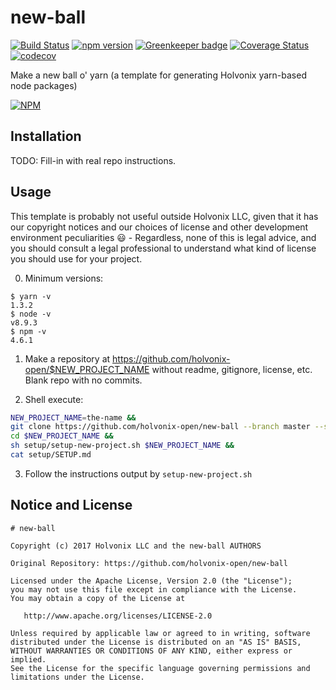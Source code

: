 # new-ball

[![Build Status](https://travis-ci.org/holvonix-open/new-ball.svg?branch=master)](https://travis-ci.org/holvonix-open/new-ball)
[![npm version](https://badge.fury.io/js/new-ball.svg)](https://badge.fury.io/js/new-ball)
[![Greenkeeper badge](https://badges.greenkeeper.io/holvonix-open/new-ball.svg)](https://greenkeeper.io/)
[![Coverage Status](https://coveralls.io/repos/github/holvonix-open/new-ball/badge.svg?branch=master)](https://coveralls.io/github/holvonix-open/new-ball?branch=master)
[![codecov](https://codecov.io/gh/holvonix-open/new-ball/branch/master/graph/badge.svg)](https://codecov.io/gh/holvonix-open/new-ball)

Make a new ball o' yarn (a template for generating Holvonix yarn-based node packages)

[![NPM](https://nodei.co/npm/new-ball.png?compact=true)](https://nodei.co/npm/new-ball/)

## Installation

TODO: Fill-in with real repo instructions.

## Usage

This template is probably not useful outside Holvonix LLC, given that it has our
copyright notices and our choices of license and other development environment
peculiarities 😃 - Regardless, none of this is legal advice, and you should
consult a legal professional to understand what kind of license you should use
for your project.

0. Minimum versions:

```
$ yarn -v
1.3.2
$ node -v
v8.9.3
$ npm -v
4.6.1
```

1. Make a repository at https://github.com/holvonix-open/$NEW_PROJECT_NAME without readme, gitignore, license, etc. Blank repo with no commits.

2. Shell execute:

```sh
NEW_PROJECT_NAME=the-name &&
git clone https://github.com/holvonix-open/new-ball --branch master --single-branch $NEW_PROJECT_NAME &&
cd $NEW_PROJECT_NAME &&
sh setup/setup-new-project.sh $NEW_PROJECT_NAME &&
cat setup/SETUP.md
```

3. Follow the instructions output by `setup-new-project.sh`

## Notice and License

```
# new-ball

Copyright (c) 2017 Holvonix LLC and the new-ball AUTHORS

Original Repository: https://github.com/holvonix-open/new-ball

Licensed under the Apache License, Version 2.0 (the "License");
you may not use this file except in compliance with the License.
You may obtain a copy of the License at

   http://www.apache.org/licenses/LICENSE-2.0

Unless required by applicable law or agreed to in writing, software
distributed under the License is distributed on an "AS IS" BASIS,
WITHOUT WARRANTIES OR CONDITIONS OF ANY KIND, either express or implied.
See the License for the specific language governing permissions and
limitations under the License.
```
